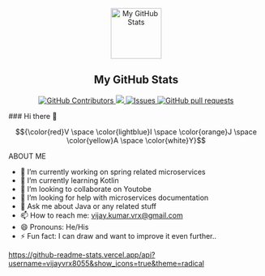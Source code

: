 <p align="center">
 <img width="100px" src="https://res.cloudinary.com/anuraghazra/image/upload/v1594908242/logo_ccswme.svg" align="center" alt="My GitHub Stats" />
 <h2 align="center">My GitHub Stats</h2>
</p>
<p align="center"> 
    <a href="https://github.com/vijayvrx8055/github-readme-stats/graphs/contributors">
      <img alt="GitHub Contributors" src="https://img.shields.io/github/contributors/vijayvrx8055/github-readme-stats" />
    </a>
    <a href="https://codecov.io/gh/vijayvrx8055/github-readme-stats">
      <img src="https://codecov.io/gh/vijayvrx8055/github-readme-stats/branch/master/graph/badge.svg" />
    </a>
    <a href="https://github.com/vijayvrx8055/github-readme-stats/issues">
      <img alt="Issues" src="https://img.shields.io/github/issues/vijayvrx8055/github-readme-stats?color=0088ff" />
    </a>
    <a href="https://github.com/vijayvrx8055/github-readme-stats/pulls">
      <img alt="GitHub pull requests" src="https://img.shields.io/github/issues-pr/vijayvrx8055/github-readme-stats?color=0088ff" />
    </a>
 </p>
### Hi there 👋  

$${\color{red}V \space \color{lightblue}I \space \color{orange}J \space \color{yellow}A \space \color{white}Y}$$




ABOUT ME

- 🔭 I’m currently working on spring related microservices
- 🌱 I’m currently learning Kotlin
- 👯 I’m looking to collaborate on Youtobe
- 🤔 I’m looking for help with microservices documentation
- 💬 Ask me about Java or any related stuff
- 📫 How to reach me: vijay.kumar.vrx@gmail.com
- 😄 Pronouns: He/His
- ⚡ Fun fact: I can draw and want to improve it even further..


https://github-readme-stats.vercel.app/api?username=vijayvrx8055&show_icons=true&theme=radical
